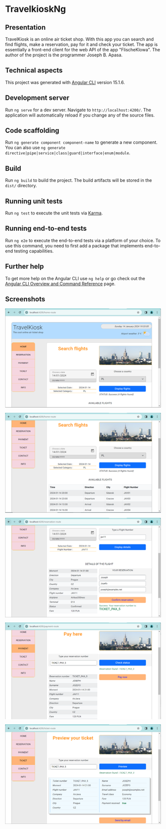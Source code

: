 # TravelkioskNg

## Presentation
TravelKiosk is an online air ticket shop.
With this app you can search and find flights, make a reservation, pay for it and check your ticket.
The app is essentially a front-end client for the web API of the app "FlischeKlowa".
The author of the project is the programmer Joseph B. Apasa.

## Technical aspects
This project was generated with [Angular CLI](https://github.com/angular/angular-cli) version 15.1.6.

## Development server

Run `ng serve` for a dev server. Navigate to `http://localhost:4200/`. The application will automatically reload if you change any of the source files.

## Code scaffolding

Run `ng generate component component-name` to generate a new component. You can also use `ng generate directive|pipe|service|class|guard|interface|enum|module`.

## Build

Run `ng build` to build the project. The build artifacts will be stored in the `dist/` directory.

## Running unit tests

Run `ng test` to execute the unit tests via [Karma](https://karma-runner.github.io).

## Running end-to-end tests

Run `ng e2e` to execute the end-to-end tests via a platform of your choice. To use this command, you need to first add a package that implements end-to-end testing capabilities.

## Further help

To get more help on the Angular CLI use `ng help` or go check out the [Angular CLI Overview and Command Reference](https://angular.io/cli) page.

## Screenshots

![travelkioskng_screenshot_01.PNG](/src/assets/images/travelkioskng_screenshot_01.PNG?raw=true)

![travelkioskng_screenshot_02.PNG](/src/assets/images/travelkioskng_screenshot_02.PNG?raw=true)

![travelkioskng_screenshot_03.PNG](/src/assets/images/travelkioskng_screenshot_03.PNG?raw=true)

![travelkioskng_screenshot_04.PNG](/src/assets/images/travelkioskng_screenshot_04.PNG?raw=true)

![travelkioskng_screenshot_05.PNG](/src/assets/images/travelkioskng_screenshot_05.PNG?raw=true)
